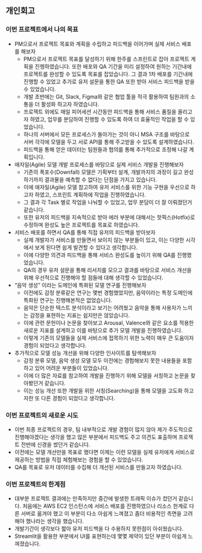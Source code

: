 ## 개인회고
### 이번 프로젝트에서 나의 목표
- PM으로서 프로젝트 목표와 계획을 수립하고 피드백을 이어가며 실제 서비스 배포를 해보자
    - PM으로서 프로젝트 목표를 달성하기 위해 한주를 스프린트로 잡아 프로젝트 계획을 진행하였습니다. 또한 배포와 QA 기간을 미리 설정하여 원하는 기간내에 프로젝트를 완성할 수 있도록 목표를 잡았습니다. 그 결과 1차 배포를 기간내에 진행할 수 있었고 추가로 유저 설문을 통한 QA 또한 받아 서비스 피드백을 받을 수 있었습니다.
    - 개발 초반에는 Git, Slack, Figma와 같은 협업 툴을 적극 활용하여 팀원과의 소통을 더 활성화 하고자 하였습니다.
    - 프로젝트 외에도 매일 피어세션 시간동안 피드백을 통해 서비스 품질을 올리고자 하였고, 업무를 분담하여 진행할 수 있도록 하여 더 효율적인 작업을 할 수 있었습니다.
    - 하나의 서버에서 모든 프로세스가 돌아가는 것이 아니 MSA 구조를 바탕으로 서버 각각에 모델을 두고 서로 API를 통해 주고받을 수 있도록 설계하였습니다.
    - 피드백을 통해 얻은 데이터는 팀원들과 협의를 통해 추가적으로 조정해 나갈 계획입니다. 
- 애자일(Agile) 모델 개발 프로세스를 바탕으로 실제 서비스 개발을 진행해보자
    - 기존의 폭포수(Downfall) 모델은 기획부터 설계, 개발까지의 과정이 길고 완성하기까지 결과물을 예측할 수 없다는 단점을 가지고 있습니다.
    - 이에 애자일(Agile) 모델 참고하여 유저 서비스를 위한 기능 구현을 우선으로 하고자 하였고, 스프린트 계획하에 작업을 진행하였습니다.
    - 그 결과 각 Task 별로 작업을 나눠할 수 있었고, 업무 분담이 더 잘 이뤄졌던거 같습니다.
    - 또한 유저의 피드백을 지속적으로 받아 에러 부분에 대해서는 핫픽스(Hotfix)로 수정하며 완성도 높은 프로젝트를 목표로 하였습니다.
- 서비스 배포를 하면서 QA를 통해 직접 유저의 피드백을 받아보자
    - 실제 개발자가 서비스를 만들면서 보이지 않는 부분들이 있고, 이는 다양한 시각에서 보게 된다면 쉽게 발견할 수 있다고 생각합니다. 
    - 이에 다양한 의견과 피드백을 통해 서비스 완성도를 높이기 위해 QA를 진행했었습니다.
    - QA의 경우 유저 설문을 통해 리서치를 모으고 결과를 바탕으로 서비스 개선을 위해 우선적으로 진행해야 할 점들에 대해 생각할 수 있었습니다.
- “음악 생성” 이라는 도메인에 특화된 모델 연구를 진행해보자
    - 이전에도 감정 분류같은 연구는 몇번 경험했었지만, 음악이라는 특정 도메인에 특화된 연구는 진행해본적은 없었습니다.
    - 음악은 단순한 텍스트 분석이라고 보기는 어려웠고 음악을 통해 사용자가 느끼는 감정을 표현하는 지표는 쉽지만은 않았습니다. 
    - 이에 관련 문헌이나 논문을 찾아보고 Arousal, Valence와 같은 요소를 적용한 새로운 지표를 설계하고 이를 바탕으로 추가 모델 개발을 진행하였습니다.
    - 이렇게 기존의 모델들을 실제 서비스에 접목하기 위한 노력이 매우 큰 도움이자 경험이 되었다고 생각합니다. 
- 추가적으로 모델 성능 개선을 위해 다양한 인사이트를 탐색해보자
    - 감정 분류 모델, 음악 생성 모델 모두 이전에는 경험해보지 못한 내용들을 포함하고 있어 어려운 부분들이 있었습니다. 
    - 이에 더 많은 자료를 참고하여 개발을 진행하기 위해 모델을 서칭하고 논문을 찾아봤던거 같습니다.
    - 이는 성능 개선 또한 개발을 위한 서칭(Searching)을 통해 모델을 고도화 하고자한 또 다른 경험이 되었다고 생각합니다.

### 이번 프로젝트의 새로운 시도
- 이번 최종 프로젝트의 경우, 팀 내부적으로 개발 경험이 많지 않아 제가 주도적으로 진행해야겠다는 생각을 했고 많은 부분에서 피드백도 주고 의견도 표출하며 프로젝트 전반에 신경을 썼던거 같습니다.
- 이전에는 모델 개선만을 목표로 했다면 이제는 이런 모델을 실제 유저에게 서비스로 제공하는 방법을 직접 체험해보는 경험을 할 수 있었습니다.
- QA를 목표로 유저 데이터를 수집해 더 개선된 서비스를 만들고자 하였습니다.

### 이번 프로젝트의 한계점
- 대부분 프로젝트 결과에는 만족하지만 중간에 발생한 트래픽 이슈가 컸던거 같습니다. 처음에는 AWS EC2 인스턴스에 서비스 배포를 진행하였으나 리소스 한계로 다른 서버로 옮겨야 했고 이 부분이 다소 아쉽게 느껴졌고 좀더 비용적인 측면을 고려해야 했나라는 생각을 했습니다.
- 개발기간이 생각보다 짧아 유저 피드백을 다 수용하지 못한점이 아쉬웠습니다.
- Streamlit을 활용한 부분에서 UI를 표현하는데 몇몇 제약이 있던 부분이 아쉽게 느껴졌습니다.
